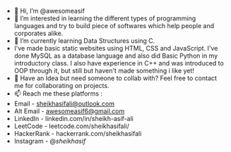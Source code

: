 - 👋 Hi, I’m @awesomeasif
- 👀 I’m interested in learning the different types of programming languages and try to build piece of softwares which help people and corporates alike.
- 🌱 I’m currently learning Data Structures using C. 
- I've made basic static websites using HTML, CSS and JavaScript.
I've done MySQL as a database language and also did Basic Python in my introductory class. I also have experience in C++ and was introduced to OOP through it, but still but haven't made something i like yet!
- 💞️ Have an Idea but need someone to collab with? Feel free to contact me for collaborating on projects.
- 📫 Reach me these platforms :
- Email - sheikhasifali@outlook.com
- Alt Email - awesomeasif6@gmail.com 
- LinkedIn - linkedin.com/in/sheikh-asif-ali
- LeetCode - leetcode.com/sheikhasifali/
- HackerRank - hackerrank.com/sheikhasifali
- Instagram - @_sheikhasif_ 

<!---
awesomeasif/awesomeasif is a ✨ special ✨ repository because its `README.md` (this file) appears on your GitHub profile.
You can click the Preview link to take a look at your changes.
--->
